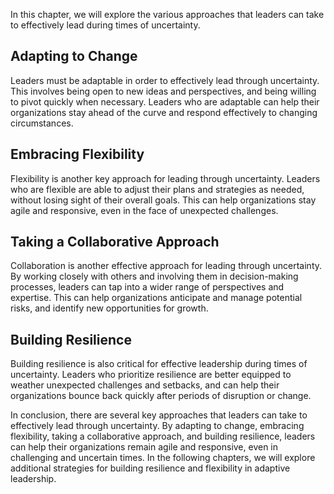 
In this chapter, we will explore the various approaches that leaders can take to effectively lead during times of uncertainty.

Adapting to Change
------------------

Leaders must be adaptable in order to effectively lead through uncertainty. This involves being open to new ideas and perspectives, and being willing to pivot quickly when necessary. Leaders who are adaptable can help their organizations stay ahead of the curve and respond effectively to changing circumstances.

Embracing Flexibility
---------------------

Flexibility is another key approach for leading through uncertainty. Leaders who are flexible are able to adjust their plans and strategies as needed, without losing sight of their overall goals. This can help organizations stay agile and responsive, even in the face of unexpected challenges.

Taking a Collaborative Approach
-------------------------------

Collaboration is another effective approach for leading through uncertainty. By working closely with others and involving them in decision-making processes, leaders can tap into a wider range of perspectives and expertise. This can help organizations anticipate and manage potential risks, and identify new opportunities for growth.

Building Resilience
-------------------

Building resilience is also critical for effective leadership during times of uncertainty. Leaders who prioritize resilience are better equipped to weather unexpected challenges and setbacks, and can help their organizations bounce back quickly after periods of disruption or change.

In conclusion, there are several key approaches that leaders can take to effectively lead through uncertainty. By adapting to change, embracing flexibility, taking a collaborative approach, and building resilience, leaders can help their organizations remain agile and responsive, even in challenging and uncertain times. In the following chapters, we will explore additional strategies for building resilience and flexibility in adaptive leadership.
